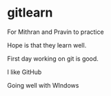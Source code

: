 # gitlearn
For Mithran and Pravin to practice

Hope is that they learn well.

First day working on git is good.

I like GitHub

Going well with WIndows